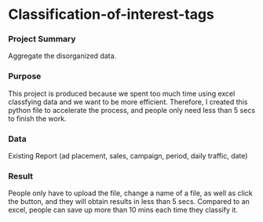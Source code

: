 # Classification-of-interest-tags

### Project Summary
Aggregate the disorganized data.

### Purpose
This project is produced because we spent too much time using excel classfying data and we want to be more efficient. Therefore, I created this python file to accelerate the process, and people only need less than 5 secs to finish the work. 

### Data
Existing Report (ad placement, sales, campaign, period, daily traffic, date)

### Result
People only have to upload the file, change a name of a file, as well as click the button, and they will obtain results in less than 5 secs. Compared to an excel, people can save up more than 10 mins each time they classify it.
